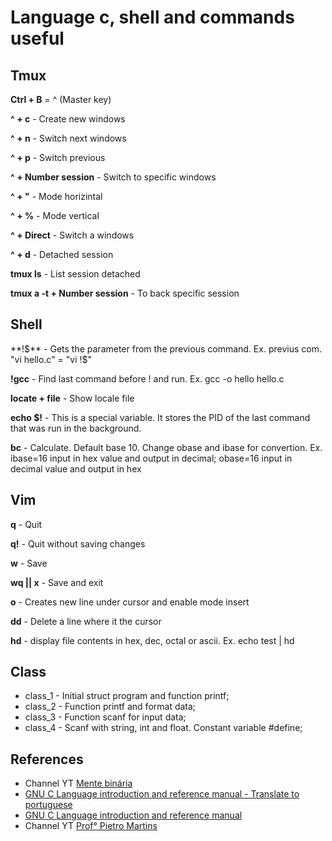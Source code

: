 # Language c, shell and commands useful

## Tmux
**Ctrl + B** = ^ (Master key)

**^ + c** - Create new windows

**^ + n** - Switch next windows

**^ + p** - Switch previous
 
**^ + Number session** - Switch to specific windows

**^ + "** - Mode horizintal

**^ + %** - Mode vertical

**^ + Direct** - Switch a windows

**^ + d** - Detached session

**tmux ls** - List session detached

**tmux a -t + Number session** - To back specific session


## Shell
**!$** - Gets the parameter from the previous command. Ex. previus com. "vi hello.c" = "vi !$"

**!gcc** - Find last command before ! and run. Ex. gcc -o hello hello.c  

**locate + file** - Show locale file

**echo $!** - This is a special variable. It stores the PID of the last command that was run in the background.

**bc** - Calculate. Default base 10. Change obase and ibase for convertion. Ex. ibase=16 input in hex value and output in decimal; obase=16 input in decimal value and output in hex  


## Vim
**q** - Quit

**q!** - Quit without saving changes 

**w** - Save

**wq || x** - Save and exit

**o** - Creates new line under cursor and enable mode insert

**dd** - Delete a line where it the cursor

**hd** - display file contents in hex, dec, octal or ascii. Ex. echo test | hd

## Class
* class_1 - Initial struct program and function printf;
* class_2 - Function printf and format data;
* class_3 - Function scanf for input data;
* class_4 - Scanf with string, int and float. Constant variable #define;
 
## References

* Channel YT [Mente binária](https://www.youtube.com/@mentebinaria)
* [GNU C Language introduction and reference manual - Translate to portuguese](https://mentebinaria.gitbook.io/manual-da-linguagem-gnu-c) 
* [GNU C Language introduction and reference manual](https://www.gnu.org/software/c-intro-and-ref/)
* Channel YT [Prof° Pietro Martins](https://www.youtube.com/@profpietromartins) 
